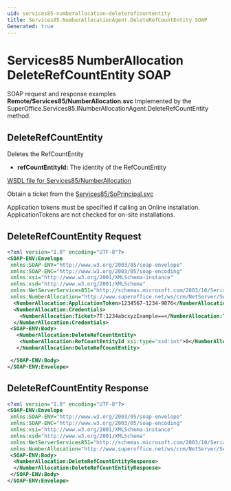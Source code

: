 ```yaml
---
uid: services85-numberallocation-deleterefcountentity
title: Services85.NumberAllocationAgent.DeleteRefCountEntity SOAP
Generated: true
---
```


# Services85 NumberAllocation DeleteRefCountEntity SOAP

SOAP request and response examples **Remote/Services85/NumberAllocation.svc**
Implemented by the <see cref="M:SuperOffice.Services85.INumberAllocationAgent.DeleteRefCountEntity">SuperOffice.Services85.INumberAllocationAgent.DeleteRefCountEntity</see> method.

## DeleteRefCountEntity

Deletes the RefCountEntity

* **refCountEntityId:** The identity of the RefCountEntity



[WSDL file for Services85/NumberAllocation](../Services85-NumberAllocation.md)

Obtain a ticket from the [Services85/SoPrincipal.svc](../SoPrincipal/index.md)

Application tokens must be specified if calling an Online installation. ApplicationTokens are not checked for on-site installations.

## DeleteRefCountEntity Request

```xml
<?xml version="1.0" encoding="UTF-8"?>
<SOAP-ENV:Envelope
 xmlns:SOAP-ENV="http://www.w3.org/2003/05/soap-envelope"
 xmlns:SOAP-ENC="http://www.w3.org/2003/05/soap-encoding"
 xmlns:xsi="http://www.w3.org/2001/XMLSchema-instance"
 xmlns:xsd="http://www.w3.org/2001/XMLSchema"
 xmlns:NetServerServices851="http://schemas.microsoft.com/2003/10/Serialization/"
 xmlns:NumberAllocation="http://www.superoffice.net/ws/crm/NetServer/Services85">
  <NumberAllocation:ApplicationToken>1234567-1234-9876</NumberAllocation:ApplicationToken>
  <NumberAllocation:Credentials>
    <NumberAllocation:Ticket>7T:1234abcxyzExample==</NumberAllocation:Ticket>
  </NumberAllocation:Credentials>
 <SOAP-ENV:Body>
   <NumberAllocation:DeleteRefCountEntity>
    <NumberAllocation:RefCountEntityId xsi:type="xsd:int">0</NumberAllocation:RefCountEntityId>
   </NumberAllocation:DeleteRefCountEntity>

 </SOAP-ENV:Body>
</SOAP-ENV:Envelope>

```


## DeleteRefCountEntity Response

```xml
<?xml version="1.0" encoding="UTF-8"?>
<SOAP-ENV:Envelope
 xmlns:SOAP-ENV="http://www.w3.org/2003/05/soap-envelope"
 xmlns:SOAP-ENC="http://www.w3.org/2003/05/soap-encoding"
 xmlns:xsi="http://www.w3.org/2001/XMLSchema-instance"
 xmlns:xsd="http://www.w3.org/2001/XMLSchema"
 xmlns:NetServerServices851="http://schemas.microsoft.com/2003/10/Serialization/"
 xmlns:NumberAllocation="http://www.superoffice.net/ws/crm/NetServer/Services85">
 <SOAP-ENV:Body>
  <NumberAllocation:DeleteRefCountEntityResponse>
  </NumberAllocation:DeleteRefCountEntityResponse>
 </SOAP-ENV:Body>
</SOAP-ENV:Envelope>

```

